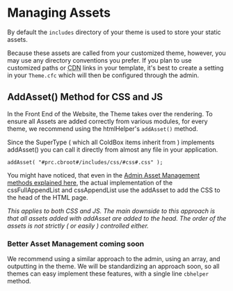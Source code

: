 # Managing Assets

By default the `includes` directory of your theme is used to store your static assets.  

Because these assets are called from your customized theme, however, you may use any directory conventions you prefer. If you plan to use customized paths or <abbr title="Content Delivery Network">CDN</abbr> links in your template, it's best to create a setting in your `Theme.cfc` which will then be configured through the admin. 

## AddAsset() Method for CSS and JS 

In the Front End of the Website, the Theme takes over the rendering. To ensure all Assets are added correctly from various modules, for every theme, we recommend using the htmlHelper's `addAsset()` method.

Since the SuperType ( which all ColdBox items inherit from ) implements addAsset() you can call it directly from almost any file in your application.

`addAsset( "#prc.cbroot#/includes/css/#css#.css" );`

You might have noticed, that even in the [Admin Asset Management methods explained here](/developing/back_end/js-and-css-assets.md), the actual implementation of the cssFullAppendList and cssAppendList use the addAsset to add the CSS to the head of the HTML page.

_This applies to both CSS and JS. 
The main downside to this approach is that all assets added with addAsset are added to the head. The order of the assets is not strictly ( or easily ) controlled either._

### Better Asset Management coming soon
We recommend using a similar approach to the admin, using an array, and outputting in the theme. We will be standardizing an approach soon, so all themes can easy implement these features, with a single line `cbhelper` method.